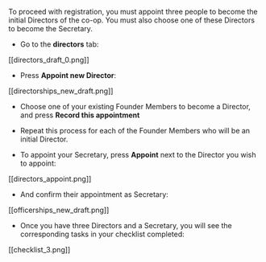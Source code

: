 To proceed with registration, you must appoint three people to become the initial Directors of the co-op. You must also choose one of these Directors to become the Secretary.

* Go to the **directors** tab:

[[directors_draft_0.png]]

* Press **Appoint new Director**:

[[directorships_new_draft.png]]

* Choose one of your existing Founder Members to become a Director, and press **Record this appointment**

* Repeat this process for each of the Founder Members who will be an initial Director.

* To appoint your Secretary, press **Appoint** next to the Director you wish to appoint:

[[directors_appoint.png]]

* And confirm their appointment as Secretary:

[[officerships_new_draft.png]]

* Once you have three Directors and a Secretary, you will see the corresponding tasks in your checklist completed:

[[checklist_3.png]]